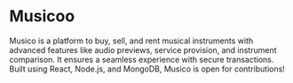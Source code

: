 # Musicoo
Musico is a platform to buy, sell, and rent musical instruments with advanced features like audio previews, service provision, and instrument comparison. It ensures a seamless experience with secure transactions. Built using React, Node.js, and MongoDB, Musico is open for contributions! 
